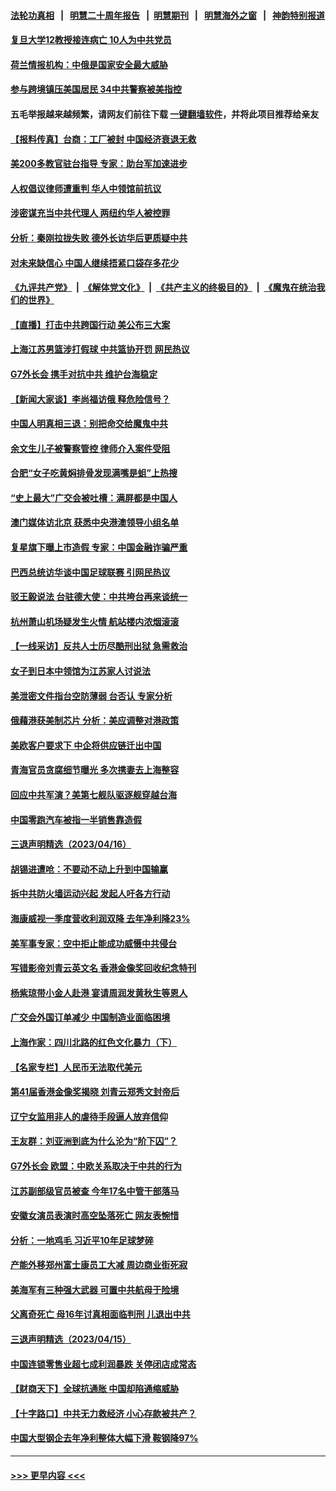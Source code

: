 #### [法轮功真相](https://github.com/gfw-breaker/truth/blob/master/README.md?t=0) &nbsp;&nbsp;|&nbsp;&nbsp; [明慧二十周年报告](https://github.com/gfw-breaker/mh-reports/blob/master/README.md?t=0) &nbsp;&nbsp;|&nbsp;&nbsp;[明慧期刊](https://github.com/gfw-breaker/mh-qikan) &nbsp;&nbsp;|&nbsp;&nbsp; [明慧海外之窗](https://github.com/gfw-breaker/mh-news/blob/master/README.md?t=0) &nbsp;&nbsp;|&nbsp;&nbsp; [神韵特别报道](https://github.com/gfw-breaker/mh-news/blob/master/shenyun.md?t=0)
#### [复旦大学12教授接连病亡 10人为中共党员](../pages/nsc413/n13975171.md?t=04180643) 
#### [荷兰情报机构：中俄是国家安全最大威胁](../pages/nsc413/n13975146.md?t=04180643) 
#### [参与跨境镇压美国居民 34中共警察被美指控](../pages/nsc413/n13975182.md?t=04180643) 
#### 五毛举报越来越频繁，请网友们前往下载 [一键翻墙软件](https://github.com/gfw-breaker/ssr-accounts)，并将此项目推荐给亲友
#### [【报料传真】台商：工厂被封 中国经济衰退无救](../pages/nsc413/n13975158.md?t=04180643) 
#### [美200多教官驻台指导 专家：助台军加速进步](../pages/nsc413/n13975088.md?t=04180643) 
#### [人权倡议律师遭重判 华人中领馆前抗议](../pages/nsc413/n13975141.md?t=04180643) 
#### [涉密谋充当中共代理人 两纽约华人被控罪](../pages/nsc413/n13975134.md?t=04180643) 
#### [分析：秦刚拉拢失败 德外长访华后更质疑中共](../pages/nsc413/n13975117.md?t=04180643) 
#### [对未来缺信心 中国人继续捂紧口袋存多花少](../pages/nsc413/n13975131.md?t=04180643) 
#### [《九评共产党》](https://github.com/begood0513/9ping.md/blob/master/README.md) &nbsp;|&nbsp; [《解体党文化》](../../../../jtdwh.md/blob/master/README.md)  &nbsp;|&nbsp; [《共产主义的终极目的》](../../../../gczydzjmd.md/blob/master/README.md) &nbsp;|&nbsp; [《魔鬼在统治我们的世界》](../../../../mgztzwmdsj.md/blob/master/README.md) 
#### [【直播】打击中共跨国行动 美公布三大案](../pages/nsc413/n13975124.md?t=04180643) 
#### [上海江苏男篮涉打假球 中共篮协开罚 网民热议](../pages/nsc413/n13975007.md?t=04180643) 
#### [G7外长会 携手对抗中共 维护台海稳定](../pages/nsc413/n13975046.md?t=04180643) 
#### [【新闻大家谈】李尚福访俄 释危险信号？](../pages/nsc413/n13975035.md?t=04180643) 
#### [中国人明真相三退：别把命交给魔鬼中共](../pages/nsc413/n13974236.md?t=04180643) 
#### [余文生儿子被警察管控 律师介入案件受阻](../pages/nsc413/n13974932.md?t=04180643) 
#### [合肥“女子吃黄焖排骨发现满嘴是蛆”上热搜](../pages/nsc413/n13974887.md?t=04180643) 
#### [“史上最大”广交会被吐槽：满屏都是中国人](../pages/nsc413/n13974919.md?t=04180643) 
#### [澳门媒体访北京 获悉中央港澳领导小组名单](../pages/nsc413/n13974947.md?t=04180643) 
#### [复星旗下曝上市造假 专家：中国金融诈骗严重](../pages/nsc413/n13974819.md?t=04180643) 
#### [巴西总统访华谈中国足球联赛 引网民热议](../pages/nsc413/n13974823.md?t=04180643) 
#### [驳王毅说法 台驻德大使：中共垮台再来谈统一](../pages/nsc413/n13974699.md?t=04180643) 
#### [杭州萧山机场疑发生火情 航站楼内浓烟滚滚](../pages/nsc413/n13974808.md?t=04180643) 
#### [【一线采访】反共人士历尽酷刑出狱 急需救治](../pages/nsc413/n13973313.md?t=04180643) 
#### [女子到日本中领馆为江苏家人讨说法](../pages/nsc413/n13974788.md?t=04180643) 
#### [美泄密文件指台空防薄弱 台否认 专家分析](../pages/nsc413/n13974597.md?t=04180643) 
#### [俄藉港获美制芯片 分析：美应调整对港政策](../pages/nsc413/n13974702.md?t=04180643) 
#### [美欧客户要求下 中企将供应链迁出中国](../pages/nsc413/n13974607.md?t=04180643) 
#### [青海官员贪腐细节曝光 多次携妻去上海整容](../pages/nsc413/n13974521.md?t=04180643) 
#### [回应中共军演？美第七舰队驱逐舰穿越台海](../pages/nsc413/n13974514.md?t=04180643) 
#### [中国零跑汽车被指一半销售靠造假](../pages/nsc413/n13974530.md?t=04180643) 
#### [三退声明精选（2023/04/16）](../pages/nsc413/n13974598.md?t=04180643) 
#### [胡锡进遭呛：不要动不动上升到中国输赢](../pages/nsc413/n13974445.md?t=04180643) 
#### [拆中共防火墙运动兴起 发起人吁各方行动](../pages/nsc413/n13974407.md?t=04180643) 
#### [海康威视一季度营收利润双降 去年净利降23%](../pages/nsc413/n13974400.md?t=04180643) 
#### [美军事专家：空中拒止能成功威慑中共侵台](../pages/nsc413/n13972584.md?t=04180643) 
#### [写错影帝刘青云英文名 香港金像奖回收纪念特刊](../pages/nsc413/n13974409.md?t=04180643) 
#### [杨紫琼带小金人赴港 宴请周润发黄秋生等恩人](../pages/nsc413/n13974374.md?t=04180643) 
#### [广交会外国订单减少 中国制造业面临困境](../pages/nsc413/n13974402.md?t=04180643) 
#### [上海作家：四川北路的红色文化暴力（下）](../pages/nsc413/n13970758.md?t=04180643) 
#### [【名家专栏】人民币无法取代美元](../pages/nsc413/n13974270.md?t=04180643) 
#### [第41届香港金像奖揭晓 刘青云郑秀文封帝后](../pages/nsc413/n13974358.md?t=04180643) 
#### [辽宁女监用非人的虐待手段逼人放弃信仰](../pages/nsc413/n13972297.md?t=04180643) 
#### [王友群：刘亚洲到底为什么沦为“阶下囚”？](../pages/nsc413/n13973940.md?t=04180643) 
#### [G7外长会 欧盟：中欧关系取决于中共的行为](../pages/nsc413/n13974281.md?t=04180643) 
#### [江苏副部级官员被查 今年17名中管干部落马](../pages/nsc413/n13974235.md?t=04180643) 
#### [安徽女演员表演时高空坠落死亡 网友表惋惜](../pages/nsc413/n13974123.md?t=04180643) 
#### [分析：一地鸡毛 习近平10年足球梦碎](../pages/nsc413/n13973305.md?t=04180643) 
#### [产能外移郑州富士康员工大减 周边商业街死寂](../pages/nsc413/n13973948.md?t=04180643) 
#### [美海军有三种强大武器 可置中共航母于险境](../pages/nsc413/n13970837.md?t=04180643) 
#### [父离奇死亡 母16年讨真相面临判刑 儿退出中共](../pages/nsc413/n13972803.md?t=04180643) 
#### [三退声明精选（2023/04/15）](../pages/nsc413/n13973852.md?t=04180643) 
#### [中国连锁零售业超七成利润暴跌 关停闭店成常态](../pages/nsc413/n13973794.md?t=04180643) 
#### [【财商天下】全球抗通胀 中国却陷通缩威胁](../pages/nsc413/n13973723.md?t=04180643) 
#### [【十字路口】中共无力救经济 小心存款被共产？](../pages/nsc413/n13973564.md?t=04180643) 
#### [中国大型钢企去年净利整体大幅下滑 鞍钢降97%](../pages/nsc413/n13973733.md?t=04180643) 

----
#### [ >>> 更早内容 <<< ](../indexes/nsc413-earlier.md)
